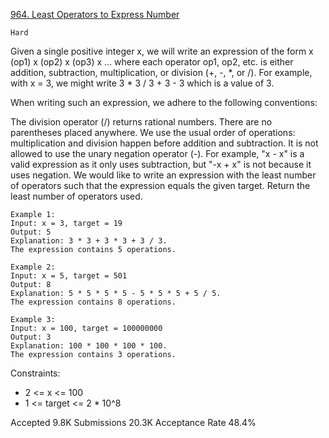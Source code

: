 [964. Least Operators to Express Number](https://leetcode.com/problems/least-operators-to-express-number/)

`Hard`

Given a single positive integer x, we will write an expression of the form x (op1) x (op2) x (op3) x ... where each operator op1, op2, etc. is either addition, subtraction, multiplication, or division (+, -, *, or /). For example, with x = 3, we might write 3 * 3 / 3 + 3 - 3 which is a value of 3.

When writing such an expression, we adhere to the following conventions:

The division operator (/) returns rational numbers.
There are no parentheses placed anywhere.
We use the usual order of operations: multiplication and division happen before addition and subtraction.
It is not allowed to use the unary negation operator (-). For example, "x - x" is a valid expression as it only uses subtraction, but "-x + x" is not because it uses negation.
We would like to write an expression with the least number of operators such that the expression equals the given target. Return the least number of operators used.

``` 
Example 1:
Input: x = 3, target = 19
Output: 5
Explanation: 3 * 3 + 3 * 3 + 3 / 3.
The expression contains 5 operations.

Example 2:
Input: x = 5, target = 501
Output: 8
Explanation: 5 * 5 * 5 * 5 - 5 * 5 * 5 + 5 / 5.
The expression contains 8 operations.

Example 3:
Input: x = 100, target = 100000000
Output: 3
Explanation: 100 * 100 * 100 * 100.
The expression contains 3 operations.
``` 

Constraints:

- 2 <= x <= 100
- 1 <= target <= 2 * 10^8

Accepted
9.8K
Submissions
20.3K
Acceptance Rate
48.4%